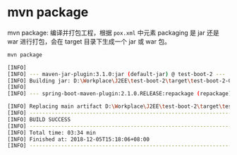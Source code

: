 # mvn package

mvn package: 编译并打包工程，根据 `pox.xml` 中元素 packaging 是 jar 还是 war 进行打包，会在 target 目录下生成一个 jar 或 war 包。

```bash
mvn package

[INFO]
[INFO] --- maven-jar-plugin:3.1.0:jar (default-jar) @ test-boot-2 ---
[INFO] Building jar: D:\Workplace\J2EE\test-boot-2\target\test-boot-2-0.0.1-SNAPSHOT.jar
[INFO]
[INFO] --- spring-boot-maven-plugin:2.1.0.RELEASE:repackage (repackage) @ test-boot-2 ---

[INFO] Replacing main artifact D:\Workplace\J2EE\test-boot-2\target\test-boot-2-0.0.1-SNAPSHOT.jar
[INFO] ------------------------------------------------------------------------
[INFO] BUILD SUCCESS
[INFO] ------------------------------------------------------------------------
[INFO] Total time: 03:34 min
[INFO] Finished at: 2018-12-05T15:18:06+08:00
[INFO] ------------------------------------------------------------------------
```

